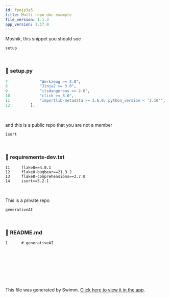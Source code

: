 ```yaml
---
id: fpojp3a5
title: Multi repo doc example
file_version: 1.1.3
app_version: 1.17.0
---
```


Moshik, this snippet you should see

`setup`<swm-token data-swm-token=":setup.py:1:6:6:`from setuptools import setup`"/>

<br/>


<!-- NOTE-swimm-snippet: the lines below link your snippet to Swimm -->
### 📄 setup.py
```python
7              "Werkzeug >= 2.0",
8              "Jinja2 >= 3.0",
9              "itsdangerous >= 2.0",
10             "click >= 8.0",
11             "importlib-metadata >= 3.6.0; python_version < '3.10'",
12         ],
```

<br/>

and this is a public repo that you are not a member

`isort`<swm-token data-swm-token="Z2l0aHViJTNBJTNBcGFuZGFzJTNBJTNBbmFkYXYtc3dpbW0=:requirements-dev.txt:14:0:0:`isort&gt;=5.2.1`"/>

<br/>


<!-- NOTE-swimm-snippet: the lines below link your snippet to Swimm -->
<!-- NOTE-swimm-repo ::Z2l0aHViJTNBJTNBcGFuZGFzJTNBJTNBbmFkYXYtc3dpbW0=:: -->
### 📄 requirements-dev.txt
```text
11     flake8==4.0.1
12     flake8-bugbear==21.3.2
13     flake8-comprehensions==3.7.0
14     isort>=5.2.1
```

<br/>

This is a private repo

`generativeAI`<swm-token data-swm-token="Z2l0aHViJTNBJTNBZ2VuZXJhdGl2ZUFJJTNBJTNBbmFkYXYtc3dpbW0=:README.md:1:2:2:`# generativeAI`"/>

<br/>


<!-- NOTE-swimm-snippet: the lines below link your snippet to Swimm -->
<!-- NOTE-swimm-repo ::Z2l0aHViJTNBJTNBZ2VuZXJhdGl2ZUFJJTNBJTNBbmFkYXYtc3dpbW0=:: -->
### 📄 README.md
```markdown
1      # generativeAI
```

<br/>

<br/>

<br/>

<br/>

<br/>

<br/>

This file was generated by Swimm. [Click here to view it in the app](https://swimm-web-app.web.app/repos/Z2l0aHViJTNBJTNBZmxhc2slM0ElM0FuYWRhdi1zd2ltbQ==/docs/fpojp3a5).
